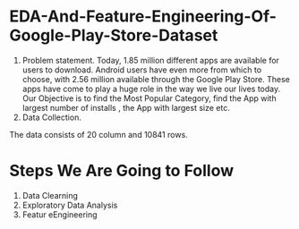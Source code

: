 # EDA-And-Feature-Engineering-Of-Google-Play-Store-Dataset

1. Problem statement. Today, 1.85 million different apps are available for users to download. Android users have even more from which to choose, with 2.56 million available through the Google Play Store. These
apps have come to play a huge role in the way we live our lives today. Our Objective is to find the Most Popular Category, find the App with largest number of installs , the App with largest size etc.
2. Data Collection.

The data consists of 20 column and 10841 rows.

# Steps We Are Going to Follow

1. Data Clearning
2. Exploratory Data Analysis
3. Featur eEngineering
